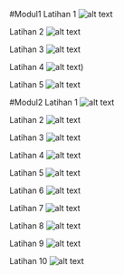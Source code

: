 #Modul1
Latihan 1
![alt text](https://github.com/primusnathan/Praktikum1/blob/master/modul1/modul1lat1.png)

Latihan 2
![alt text](https://github.com/primusnathan/Praktikum1/blob/master/modul1/modul1lat2.png)

Latihan 3
![alt text](https://github.com/primusnathan/Praktikum1/blob/master/modul1/modul1lat3.png)

Latihan 4
![alt text)](https://github.com/primusnathan/Praktikum1/blob/master/modul1/modul1lat4.png)

Latihan 5
![alt text](https://github.com/primusnathan/Praktikum1/blob/master/modul1/modul1lat5.png)


#Modul2
Latihan 1
![alt text](https://github.com/primusnathan/Praktikum1/blob/master/modul2/modul2lat1.png)


Latihan 2
![alt text](https://github.com/primusnathan/Praktikum1/blob/master/modul2/modul2lat2.png)


Latihan 3
![alt text](https://github.com/primusnathan/Praktikum1/blob/master/modul2/modul2lat3.png)


Latihan 4
![alt text](https://github.com/primusnathan/Praktikum1/blob/master/modul2/modul2lat4.png)


Latihan 5
![alt text](https://github.com/primusnathan/Praktikum1/blob/master/modul2/modul2lat5.png)


Latihan 6
![alt text](https://github.com/primusnathan/Praktikum1/blob/master/modul2/modul2lat6.png)


Latihan 7
![alt text](https://github.com/primusnathan/Praktikum1/blob/master/modul2/modul2lat7.png)


Latihan 8
![alt text](https://github.com/primusnathan/Praktikum1/blob/master/modul2/modul2lat8.png)


Latihan 9
![alt text](https://github.com/primusnathan/Praktikum1/blob/master/modul2/modul2lat9.png)


Latihan 10
![alt text](https://github.com/primusnathan/Praktikum1/blob/master/modul2/modul2lat10.png)
